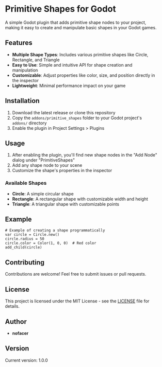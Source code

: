 # Primitive Shapes for Godot

A simple Godot plugin that adds primitive shape nodes to your project, making it easy to create and manipulate basic shapes in your Godot games.

## Features

- **Multiple Shape Types**: Includes various primitive shapes like Circle, Rectangle, and Triangle
- **Easy to Use**: Simple and intuitive API for shape creation and manipulation
- **Customizable**: Adjust properties like color, size, and position directly in the inspector
- **Lightweight**: Minimal performance impact on your game

## Installation

1. Download the latest release or clone this repository
2. Copy the `addons/primitive_shapes` folder to your Godot project's `addons/` directory
3. Enable the plugin in Project Settings > Plugins

## Usage

1. After enabling the plugin, you'll find new shape nodes in the "Add Node" dialog under "PrimitiveShapes"
2. Add any shape node to your scene
3. Customize the shape's properties in the inspector

### Available Shapes

- **Circle**: A simple circular shape
- **Rectangle**: A rectangular shape with customizable width and height
- **Triangle**: A triangular shape with customizable points

## Example

```gdscript
# Example of creating a shape programmatically
var circle = Circle.new()
circle.radius = 50
circle.color = Color(1, 0, 0)  # Red color
add_child(circle)
```

## Contributing

Contributions are welcome! Feel free to submit issues or pull requests.

## License

This project is licensed under the MIT License - see the [LICENSE](LICENSE) file for details.

## Author

- **nofacer**

## Version

Current version: 1.0.0
